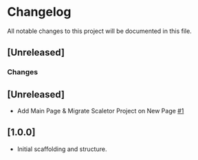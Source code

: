 # Changelog
All notable changes to this project will be documented in this file.

## [Unreleased]
### Changes

## [Unreleased]
- Add Main Page & Migrate Scaletor Project on New Page [#1](https://github.com/fdrandolfi/next-boilerplate/pull/1)

## [1.0.0]
- Initial scaffolding and structure.
